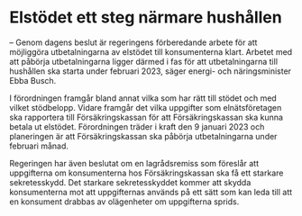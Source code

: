 # Elstödet ett steg närmare hushållen

– Genom dagens beslut är regeringens förberedande arbete för att möjliggöra utbetalningarna av elstödet till konsumenterna klart. Arbetet med att påbörja utbetalningarna ligger därmed i fas för att utbetalningarna till hushållen ska starta under februari 2023, säger energi- och näringsminister Ebba Busch.

I förordningen framgår bland annat vilka som har rätt till stödet och med vilket stödbelopp. Vidare framgår det vilka uppgifter som elnätsföretagen ska rapportera till Försäkringskassan för att Försäkringskassan ska kunna betala ut elstödet. Förordningen träder i kraft den 9 januari 2023 och planeringen är att Försäkringskassan ska påbörja utbetalningarna under februari månad.

Regeringen har även beslutat om en lagrådsremiss som föreslår att uppgifterna om konsumenterna hos Försäkringskassan ska få ett starkare sekretesskydd. Det starkare sekretesskyddet kommer att skydda konsumenterna mot att uppgifternas används på ett sätt som kan leda till att en konsument drabbas av olägenheter om uppgifterna sprids.

